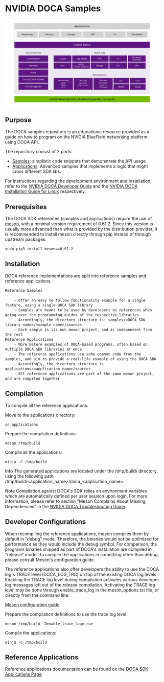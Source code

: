# NVIDIA DOCA Samples
![DOCA software Stack](doca-software.jpg "DOCA Software Stack")

##  Purpose

The DOCA samples repository is an educational resource provided as a guide on how to program on the NVIDIA BlueField networking platform using DOCA API.

The repository consist of 2 parts:
* [Samples](https://github.com/NVIDIA-DOCA/doca-samples-demo/tree/main/samples):  simplistic code snippets that demonstrate the API usage 
* [Applications](https://github.com/NVIDIA-DOCA/doca-samples-demo/tree/main/applications): Advanced samples that implements a logic that might cross different SDK libs.


For instructions regarding the development environment and installation, refer to the [NVIDIA DOCA Developer Guide](https://docs.nvidia.com/doca/sdk/NVIDIA+DOCA+Developer+Guide) and the [NVIDIA DOCA Installation Guide for Linux](https://docs.nvidia.com/doca/sdk/NVIDIA+DOCA+Installation+Guide+for+Linux) respectively.


##  Prerequisites

The DOCA SDK references (samples and applications) require the use of [meson](https://mesonbuild.com/), with a minimal version requirement of 0.61.2. Since this version is usually more advanced than what is provided by the distribution provider, it is recommended to install meson directly through pip instead of through upstream packages:

    sudo pip3 install meson==0.61.2

##  Installation

DOCA reference implementations are split into reference samples and reference applications.

    Reference Samples
    
        - Offer an easy to follow functionality example for a single feature, using a single DOCA SDK library
        - Samples are meant to be used by developers as references when going over the programming guides of the respective libraries
        - Accordingly, the directory structure is: samples/<DOCA SDK library name>/<sample name>/sources
        - Each sample is its own meson project, and is independent from the rest
    Reference Applications
        - More mature examples of DOCA-based programs, often based on multiple DOCA SDK libraries at once
        - The reference applications use some common code from the samples, and aim to provide a real-life example of using the DOCA SDK
        - Accordingly, the directory structure is applications/<application name>/sources
        - All reference applications are part of the same meson project, and are compiled together

## Compilation

To compile all the reference applications:

Move to the applications directory:

    cd applications


Prepare the compilation definitions:

    meson /tmp/build

Compile all the applications:

    ninja -C /tmp/build

Info
    The generated applications are located under the /tmp/build/ directory, using the following path /tmp/build/<application_name>/doca_<application_name>.

Note
    Compilation against DOCA's SDK relies on environment variables which are automatically defined per user session upon login. For more information, please refer to section "Meson Complains About Missing Dependencies" in the [NVIDIA DOCA Troubleshooting Guide](https://docs.nvidia.com/doca/sdk/NVIDIA+DOCA+Troubleshooting+Guide#src-2957507292_id-.NVIDIADOCATroubleshootingGuidev2.8.0-FailuretoSetHugePages).


## Developer Configurations
When recompiling the reference applications, meson compiles them by default in "debug" mode. Therefore, the binaries would not be optimized for performance as they would include the debug symbol. For comparison, the programs binaries shipped as part of DOCA's installation are compiled in "release" mode. To compile the applications in something other than debug, please consult Meson's configuration guide.

The reference applications also offer developers the ability to use the DOCA log's TRACE level (DOCA_LOG_TRC) on top of the existing DOCA log levels. Enabling the TRACE log level during compilation activates various developer log messages left out of the release compilation. Activating the TRACE log level may be done through enable_trace_log in the meson_options.txt file, or directly from the command line:

[Meson configuration guide](https://mesonbuild.com/)

Prepare the compilation definitions to use the trace log level:

    meson /tmp/build -Denable_trace_log=true


Compile the applications:

    ninja -C /tmp/build


## Reference Applications

Reference applications documentation can be found on the [DOCA SDK Applications Page](https://docs.nvidia.com/doca/sdk/index.html#applications)

